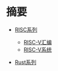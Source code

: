 # 摘要

* [RISC系列](1_RISC-V_Compile/README.md)
    * [RISC-V汇编](1_RISC-V_Compile/1.md)
    * [RISC-V系统](1_RISC-V_Compile/2.md)


* [Rust系列](3_RUST/README.md)
    
